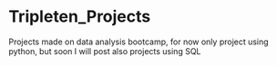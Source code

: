 # Tripleten_Projects
 Projects made on data analysis bootcamp, for now only project using python, but soon I will post also projects using SQL


